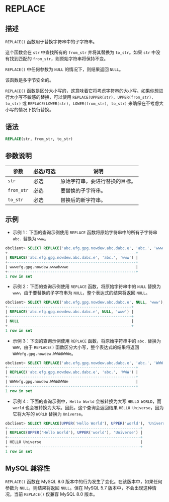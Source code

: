 # REPLACE

## 描述

`REPLACE()` 函数用于替换字符串中的子字符串。

这个函数会在 `str` 中查找所有的 `from_str` 并将其替换为 `to_str`。如果 `str` 中没有找到匹配的 `from_str`，则原始字符串将保持不变。

`REPLACE()` 中任何参数为 `NULL` 的情况下，则结果返回 `NULL`。

该函数是多字节安全的。

`REPLACE()` 函数是区分大小写的，这意味着它将考虑字符串的大小写。如果你想进行大小写不敏感的替换，可以使用 `REPLACE(UPPER(str), UPPER(from_str), to_str)` 或 `REPLACE(LOWER(str), LOWER(from_str), to_str)` 来确保在不考虑大小写的情况下执行替换。

## 语法

```sql
REPLACE(str, from_str, to_str)
```

## 参数说明

|参数|必选/可选|说明|
|---|---|---|
|`str`|必选|原始字符串，要进行替换的目标。|
|`from_str`|必选|要替换的子字符串。|
|`to_str`|必选|替换后的新字符串。|


## 示例

- 示例 1：下面的查询示例使用 `REPLACE` 函数将原始字符串中的所有子字符串 `abc.` 替换为 `www`。

```sql
obclient> SELECT REPLACE('abc.efg.gpg.nowdew.abc.dabc.e', 'abc.', 'www');
+---------------------------------------------------------+
| REPLACE('abc.efg.gpg.nowdew.abc.dabc.e', 'abc.', 'www') |
+---------------------------------------------------------+
| wwwefg.gpg.nowdew.wwwdwwwe                              |
+---------------------------------------------------------+
1 row in set
```

- 示例 2：下面的查询示例使用 `REPLACE` 函数，将原始字符串中的 `NULL` 替换为 `www`，由于要替换的子字符串为 `NULL`，整个表达式的结果将返回 `NULL`。

```sql
obclient> SELECT REPLACE('abc.efg.gpg.nowdew.abc.dabc.e', NULL, 'www');
+-------------------------------------------------------+
| REPLACE('abc.efg.gpg.nowdew.abc.dabc.e', NULL, 'www') |
+-------------------------------------------------------+
| NULL                                                  |
+-------------------------------------------------------+
1 row in set
```

- 示例 3：下面的查询示例使用 `REPLACE` 函数，将原始字符串中的 `abc.` 替换为 `WWW`，由于 `REPLACE()` 函数区分大小写，整个表达式的结果将返回 `WWWefg.gpg.nowdew.WWWdWWWe`。

```sql
obclient> SELECT REPLACE('abc.efg.gpg.nowdew.abc.dabc.e', 'abc.', 'WWW');
+---------------------------------------------------------+
| REPLACE('abc.efg.gpg.nowdew.abc.dabc.e', 'abc.', 'WWW') |
+---------------------------------------------------------+
| WWWefg.gpg.nowdew.WWWdWWWe                              |
+---------------------------------------------------------+
1 row in set
```

- 示例 4：下面的查询示例中，`Hello World` 会被转换为大写 `HELLO WORLD`，而 `world` 也会被转换为大写。因此，这个查询会返回结果 `HELLO Universe`，因为它将大写的 `WORLD` 替换为 `Universe`。

```sql
obclient> SELECT REPLACE(UPPER('Hello World'), UPPER('world'), 'Universe');
+-----------------------------------------------------------+
| REPLACE(UPPER('Hello World'), UPPER('world'), 'Universe') |
+-----------------------------------------------------------+
| HELLO Universe                                            |
+-----------------------------------------------------------+
1 row in set
```

## MySQL 兼容性

`REPLACE()` 函数在 MySQL 8.0 版本中的行为发生了变化。在该版本中，如果任何参数为 `NULL`，则结果将返回 `NULL`。但在 MySQL 5.7 版本中，不会出现这种情况。当前 `REPLACE()` 仅兼容 MySQL 8.0 版本。
